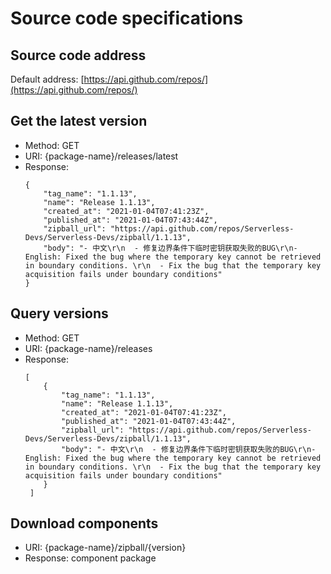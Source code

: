 # Source code specifications

## Source code address

Default address: [https://api.github.com/repos/](https://api.github.com/repos/)

## Get the latest version

- Method: GET
- URI: {package-name}/releases/latest
- Response:
   ```
   {
       "tag_name": "1.1.13",
       "name": "Release 1.1.13",
       "created_at": "2021-01-04T07:41:23Z",
       "published_at": "2021-01-04T07:43:44Z",
       "zipball_url": "https://api.github.com/repos/Serverless-Devs/Serverless-Devs/zipball/1.1.13",
       "body": "- 中文\r\n  - 修复边界条件下临时密钥获取失败的BUG\r\n- English: Fixed the bug where the temporary key cannot be retrieved in boundary conditions. \r\n  - Fix the bug that the temporary key acquisition fails under boundary conditions"
   }
   ```

## Query versions
- Method: GET
- URI: {package-name}/releases
- Response:
   ```
   [
       {
           "tag_name": "1.1.13",
           "name": "Release 1.1.13",
           "created_at": "2021-01-04T07:41:23Z",
           "published_at": "2021-01-04T07:43:44Z",
           "zipball_url": "https://api.github.com/repos/Serverless-Devs/Serverless-Devs/zipball/1.1.13",
           "body": "- 中文\r\n  - 修复边界条件下临时密钥获取失败的BUG\r\n- English: Fixed the bug where the temporary key cannot be retrieved in boundary conditions. \r\n  - Fix the bug that the temporary key acquisition fails under boundary conditions"
       }
    ]
   ```
## Download components
- URI: {package-name}/zipball/{version}
- Response: component package
